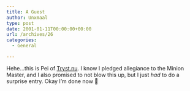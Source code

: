```yaml
---
title: A Guest
author: Unxmaal
type: post
date: 2001-01-11T00:00:00+00:00
url: /archives/26
categories:
  - General

---
```

Hehe&#8230;this is Pei of [Tryst.nu][1]. I know I pledged allegiance to the Minion Master, and I also promised to not blow this up, but I just _had_ to do a surprise entry. Okay I&#8217;m done now 🙂

 [1]: http://tryst.nu